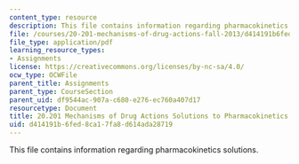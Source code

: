 ```yaml
---
content_type: resource
description: This file contains information regarding pharmacokinetics solutions.
file: /courses/20-201-mechanisms-of-drug-actions-fall-2013/d414191b6fed8ca17fa8d614ada28719_MIT20_201F13_Phamcknts_Sol.pdf
file_type: application/pdf
learning_resource_types:
- Assignments
license: https://creativecommons.org/licenses/by-nc-sa/4.0/
ocw_type: OCWFile
parent_title: Assignments
parent_type: CourseSection
parent_uid: df9544ac-907a-c680-e276-ec760a407d17
resourcetype: Document
title: 20.201 Mechanisms of Drug Actions Solutions to Pharmacokinetics
uid: d414191b-6fed-8ca1-7fa8-d614ada28719
---
```

This file contains information regarding pharmacokinetics solutions.